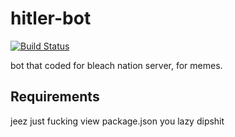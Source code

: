 # hitler-bot
[![Build Status](https://travis-ci.org/tsblock/hitler-bot.svg?branch=master)](https://travis-ci.org/tsblock/hitler-bot)

bot that coded for bleach nation server, for memes.

## Requirements
jeez just fucking view package.json you lazy dipshit
